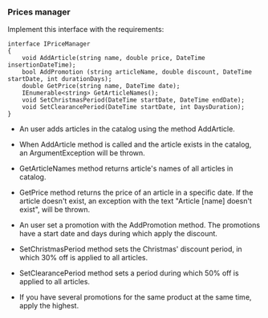 ### Prices manager

Implement this interface with the requirements:

```
interface IPriceManager
{
    void AddArticle(string name, double price, DateTime insertionDateTime);
    bool AddPromotion (string articleName, double discount, DateTime startDate, int durationDays);
    double GetPrice(string name, DateTime date);
    IEnumerable<string> GetArticleNames();
    void SetChristmasPeriod(DateTime startDate, DateTime endDate);
    void SetClearancePeriod(DateTime startDate, int DaysDuration);
}

```

* An user adds articles in the catalog using the method AddArticle.

* When AddArticle method is called and the article exists in the catalog, an ArgumentException will be thrown.

* GetArticleNames method returns article's names of all articles in catalog.

* GetPrice method returns the price of an article in a specific date. If the article doesn't exist, an exception with the text "Article [name] doesn't exist", will be thrown.

* An user set a promotion with the AddPromotion method. The promotions have a start date and days during which apply the discount.

* SetChristmasPeriod method sets the Christmas' discount period, in which 30% off is applied to all articles.

* SetClearancePeriod method sets a period during which 50% off is applied to all articles.

* If you have several promotions for the same product at the same time, apply the highest.

